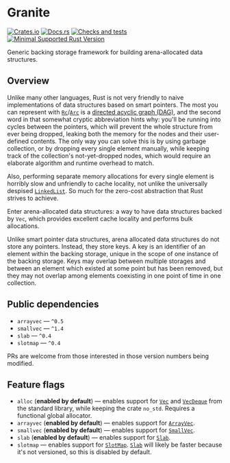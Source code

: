 # Granite
[![Crates.io](https://img.shields.io/crates/v/granite)](https://crates.io/crates/granite "Granite on Crates.io")
[![Docs.rs](https://img.shields.io/badge/documentation-docs.rs-informational)](https://docs.rs/granite "Granite on Docs.rs")
[![Checks and tests](https://github.com/kotauskas/granite.rs/workflows/Checks%20and%20tests/badge.svg)](https://github.com/kotauskas/granite.rs/actions "GitHub Actions page for Granite")
[![Minimal Supported Rust Version](https://img.shields.io/badge/msrv-1.46-orange)](https://blog.rust-lang.org/2020/08/27/Rust-1.46.0.html "Rust 1.46 release notes")

Generic backing storage framework for building arena-allocated data structures.

## Overview
Unlike many other languages, Rust is not very friendly to naive implementations of data structures based on smart pointers. The most you can represent with [`Rc`]/[`Arc`] is a [directed acyclic graph (DAG)][DAG], and the second word in that somewhat cryptic abbreviation hints why: you'll be running into cycles between the pointers, which will prevent the whole structure from ever being dropped, leaking both the memory for the nodes and their user-defined contents. The only way you can solve this is by using garbage collection, or by dropping every single element manually, while keeping track of the collection's not-yet-dropped nodes, which would require an elaborate algorithm and runtime overhead to match.

Also, performing separate memory allocations for every single element is horribly slow and unfriendly to cache locality, not unlike the universally despised [`LinkedList`]. So much for the zero-cost abstraction that Rust strives to achieve.

Enter arena-allocated data structures: a way to have data structures backed by `Vec`, which provides excellent cache locality and performs bulk allocations.

Unlike smart pointer data structures, arena allocated data structures do not store any pointers. Instead, they store keys. A key is an identifier of an element within the backing storage, unique in the scope of one instance of the backing storage. Keys may overlap between multiple storages and between an element which existed at some point but has been removed, but they may not overlap among elements coexisting in one point of time in one collection.

## Public dependencies
- `arrayvec` — `^0.5`
- `smallvec` — `^1.4`
- `slab` — `^0.4`
- `slotmap` — `^0.4`

PRs are welcome from those interested in those version numbers being modified.

## Feature flags
- `alloc` (**enabled by default**) — enables support for [`Vec`] and [`VecDeque`] from the standard library, while keeping the crate `no_std`. Requires a functional global allocator.
- `arrayvec` (**enabled by default**) — enables support for [`ArrayVec`].
- `smallvec` (**enabled by default**) — enables support for [`SmallVec`].
- `slab` (**enabled by default**) — enables support for [`Slab`].
- `slotmap` — enables support for [`SlotMap`]. [`Slab`] will likely be faster because it's not versioned, so this is disabled by default.

[`Vec`]: https://doc.rust-lang.org/std/vec/struct.Vec.html " "
[`VecDeque`]: https://doc.rust-lang.org/std/collections/struct.VecDeque.html " "
[`SmallVec`]: https://docs.rs/smallvec/*/smallvec/struct.SmallVec.html " "
[`ArrayVec`]: https://docs.rs/arrayvec/*/arrayvec/struct.ArrayVec.html " "
[`SlotMap`]: https://docs.rs/slotmap/*/slotmap/struct.SlotMap.html " "
[`Slab`]: https://docs.rs/slab/0.4.2/slab/struct.Slab.html " "
[`LinkedList`]: https://doc.rust-lang.org/std/collections/struct.LinkedList.html " "
[`Rc`]: https://doc.rust-lang.org/std/rc/struct.Rc.html " "
[`Arc`]: https://doc.rust-lang.org/std/sync/struct.Arc.html " "
[DAG]: https://en.wikipedia.org/wiki/Directed_acyclic_graph " "
